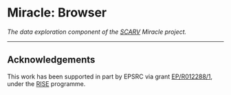 
# Miracle: Browser

*The data exploration component of the 
[SCARV](https://github.com/scarv) Miracle project.*

---


## Acknowledgements

This work has been supported in part by EPSRC via grant 
[EP/R012288/1](http://gow.epsrc.ac.uk/NGBOViewGrant.aspx?GrantRef=EP/R012288/1), under the [RISE](http://www.ukrise.org) programme.

